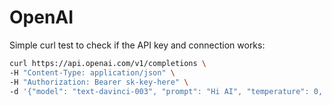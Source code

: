 # OpenAI

Simple curl test to check if the API key and connection works:

```sh
curl https://api.openai.com/v1/completions \
-H "Content-Type: application/json" \
-H "Authorization: Bearer sk-key-here" \
-d '{"model": "text-davinci-003", "prompt": "Hi AI", "temperature": 0, "max_tokens": 7}'
```
